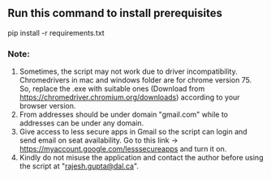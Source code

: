 ## Run this command to install prerequisites
pip install -r requirements.txt

### Note:
1. Sometimes, the script may not work due to driver incompatibility. Chromedrivers in mac and windows folder are for chrome version 75. So, replace the .exe with suitable ones (Download from https://chromedriver.chromium.org/downloads) according to your browser version.
2. From addresses should be under domain "gmail.com" while to addresses can be under any domain.
3. Give access to less secure apps in Gmail so the script can login and send email on seat availability. Go to this link -> https://myaccount.google.com/lesssecureapps and turn it on.
4. Kindly do not misuse the application and contact the author before using the script at "rajesh.gupta@dal.ca".
